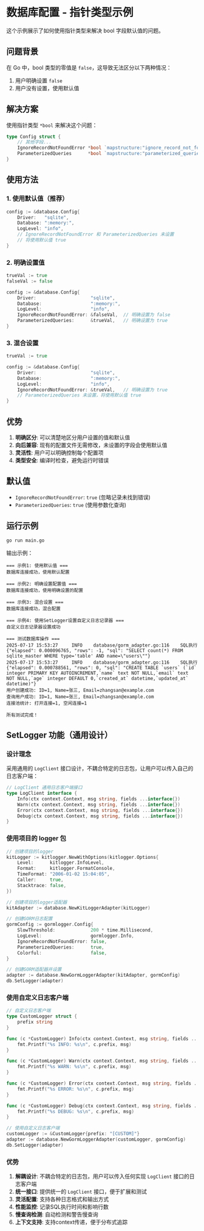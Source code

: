 # 数据库配置 - 指针类型示例

这个示例展示了如何使用指针类型来解决 bool 字段默认值的问题。

## 问题背景

在 Go 中，bool 类型的零值是 `false`，这导致无法区分以下两种情况：
1. 用户明确设置 `false`
2. 用户没有设置，使用默认值

## 解决方案

使用指针类型 `*bool` 来解决这个问题：

```go
type Config struct {
    // 其他字段...
    IgnoreRecordNotFoundError *bool `mapstructure:"ignore_record_not_found_error" json:"ignore_record_not_found_error" yaml:"ignore_record_not_found_error"`
    ParameterizedQueries      *bool `mapstructure:"parameterized_queries" json:"parameterized_queries" yaml:"parameterized_queries"`
}
```

## 使用方法

### 1. 使用默认值（推荐）

```go
config := &database.Config{
    Driver:   "sqlite",
    Database: ":memory:",
    LogLevel: "info",
    // IgnoreRecordNotFoundError 和 ParameterizedQueries 未设置
    // 将使用默认值 true
}
```

### 2. 明确设置值

```go
trueVal := true
falseVal := false

config := &database.Config{
    Driver:                    "sqlite",
    Database:                  ":memory:",
    LogLevel:                  "info",
    IgnoreRecordNotFoundError: &falseVal,  // 明确设置为 false
    ParameterizedQueries:      &trueVal,   // 明确设置为 true
}
```

### 3. 混合设置

```go
trueVal := true

config := &database.Config{
    Driver:                    "sqlite",
    Database:                  ":memory:",
    LogLevel:                  "info",
    IgnoreRecordNotFoundError: &trueVal,   // 明确设置为 true
    // ParameterizedQueries 未设置，将使用默认值 true
}
```

## 优势

1. **明确区分**: 可以清楚地区分用户设置的值和默认值
2. **向后兼容**: 现有的配置文件无需修改，未设置的字段会使用默认值
3. **灵活性**: 用户可以明确控制每个配置项
4. **类型安全**: 编译时检查，避免运行时错误

## 默认值

- `IgnoreRecordNotFoundError`: `true` (忽略记录未找到错误)
- `ParameterizedQueries`: `true` (使用参数化查询)

## 运行示例

```bash
go run main.go
```

输出示例：
```
=== 示例1: 使用默认值 ===
数据库连接成功，使用默认配置

=== 示例2: 明确设置配置值 ===
数据库连接成功，使用明确设置的配置

=== 示例3: 混合设置 ===
数据库连接成功，混合配置

=== 示例4: 使用SetLogger设置自定义日志记录器 ===
自定义日志记录器设置成功

=== 测试数据库操作 ===
2025-07-17 15:53:27     INFO    database/gorm_adapter.go:116    SQL执行 {"elapsed": 0.000096765, "rows": -1, "sql": "SELECT count(*) FROM sqlite_master WHERE type='table' AND name=\"users\""}
2025-07-17 15:53:27     INFO    database/gorm_adapter.go:116    SQL执行 {"elapsed": 0.000788561, "rows": 0, "sql": "CREATE TABLE `users` (`id` integer PRIMARY KEY AUTOINCREMENT,`name` text NOT NULL,`email` text NOT NULL,`age` integer DEFAULT 0,`created_at` datetime,`updated_at` datetime)"}
用户创建成功: ID=1, Name=张三, Email=zhangsan@example.com
查询用户成功: ID=1, Name=张三, Email=zhangsan@example.com
连接池统计: 打开连接=1, 空闲连接=1

所有测试完成！
```

## SetLogger 功能（通用设计）

### 设计理念

采用通用的 `LogClient` 接口设计，不耦合特定的日志包，让用户可以传入自己的日志客户端：

```go
// LogClient 通用日志客户端接口
type LogClient interface {
    Info(ctx context.Context, msg string, fields ...interface{})
    Warn(ctx context.Context, msg string, fields ...interface{})
    Error(ctx context.Context, msg string, fields ...interface{})
    Debug(ctx context.Context, msg string, fields ...interface{})
}
```

### 使用项目的 logger 包

```go
// 创建项目的logger
kitLogger := kitlogger.NewWithOptions(kitlogger.Options{
    Level:      kitlogger.InfoLevel,
    Format:     kitlogger.FormatConsole,
    TimeFormat: "2006-01-02 15:04:05",
    Caller:     true,
    Stacktrace: false,
})

// 创建项目的logger适配器
kitAdapter := database.NewKitLoggerAdapter(kitLogger)

// 创建GORM日志配置
gormConfig := gormlogger.Config{
    SlowThreshold:             200 * time.Millisecond,
    LogLevel:                  gormlogger.Info,
    IgnoreRecordNotFoundError: false,
    ParameterizedQueries:      true,
    Colorful:                  false,
}

// 创建GORM适配器并设置
adapter := database.NewGormLoggerAdapter(kitAdapter, gormConfig)
db.SetLogger(adapter)
```

### 使用自定义日志客户端

```go
// 自定义日志客户端
type CustomLogger struct {
    prefix string
}

func (c *CustomLogger) Info(ctx context.Context, msg string, fields ...interface{}) {
    fmt.Printf("%s INFO: %s\n", c.prefix, msg)
}

func (c *CustomLogger) Warn(ctx context.Context, msg string, fields ...interface{}) {
    fmt.Printf("%s WARN: %s\n", c.prefix, msg)
}

func (c *CustomLogger) Error(ctx context.Context, msg string, fields ...interface{}) {
    fmt.Printf("%s ERROR: %s\n", c.prefix, msg)
}

func (c *CustomLogger) Debug(ctx context.Context, msg string, fields ...interface{}) {
    fmt.Printf("%s DEBUG: %s\n", c.prefix, msg)
}

// 使用自定义日志客户端
customLogger := &CustomLogger{prefix: "[CUSTOM]"}
adapter := database.NewGormLoggerAdapter(customLogger, gormConfig)
db.SetLogger(adapter)
```

### 优势

1. **解耦设计**: 不耦合特定的日志包，用户可以传入任何实现 `LogClient` 接口的日志客户端
2. **统一接口**: 提供统一的 `LogClient` 接口，便于扩展和测试
3. **灵活配置**: 支持各种日志格式和输出方式
4. **性能监控**: 记录SQL执行时间和影响行数
5. **慢查询检测**: 自动检测和警告慢查询
6. **上下文支持**: 支持context传递，便于分布式追踪 
